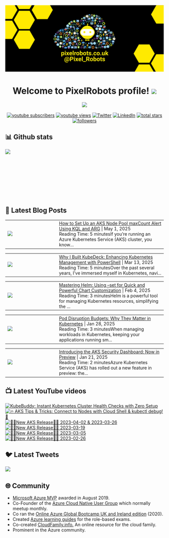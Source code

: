 ## [![PixelRobots header](https://github.com/PixelRobots/PixelRobots/blob/master/images/PixelRobots_Desktop_Wallpaper.png?raw=true)](https://pixelrobots.co.uk)

<h1 align="center">
  Welcome to PixelRobots profile!
  <img src="https://media.giphy.com/media/hvRJCLFzcasrR4ia7z/giphy.gif" width="28">
</h1>

<!-- Typing SVG by DenverCoder1 - https://github.com/DenverCoder1/readme-typing-svg -->
<p align="center">
  <a href="https://github.com/DenverCoder1/readme-typing-svg"><img src="https://readme-typing-svg.herokuapp.com/?lines=Azure%20Advocate%20and%20Microsoft%20MVP;Sysadmin%20at%20heart;15%2B%20years%20of%20IT%20experience;Always%20learning%20new%20things&font=roboto&center=true&width=440&height=45&color=ffea00&vCenter=true&size=22"></a>
</p>


<p align="center">
  <a href="https://www.youtube.com/c/pixelrobots?sub_confirmation=1">
    <img alt="youtube subscribers" title="Subscribe to my YouTube channel" src="https://img.shields.io/youtube/channel/subscribers/UCs6gF5L-7iaoHlTDYpAlgsQ?style=for-the-badge&logo=youtube&logoColor=white&link=https://www.youtube.com/c/pixelrobots?sub_confirmation=1"/></a> 
  <a href="https://www.youtube.com/c/pixelrobots?sub_confirmation=1">
    <img alt="youtube views" title="YouTube views" src="https://img.shields.io/youtube/channel/views/UCs6gF5L-7iaoHlTDYpAlgsQ?style=for-the-badge&logo=youtube&logoColor=white&link=https://www.youtube.com/c/pixelrobots?sub_confirmation=1"/></a> 
  <a href="https://twitter.com/pixel_robots?ref_src=twsrc%5Etfw">
    <img alt="Twitter" title="Twitter" src="https://img.shields.io/twitter/follow/pixel_robots?color=lightblue&label=%40pixel_robots&logo=twitter&logoColor=white&style=for-the-badge"></a>
  <a href="https://www.linkedin.com/in/richard-hooper-uk">
    <img alt="LinkedIn" title="LinkedIn" src="https://img.shields.io/badge/-Richard%20Hooper-blue?style=for-the-badge&logo=Linkedin&logoColor=white/"></a>
  <a href="https://github.com/pixelrobots?tab=repositories&sort=stargazers">
    <img alt="total stars" title="Total stars on GitHub" src="https://img.shields.io/github/stars/pixelrobots?logo=github&logoColor=white&style=for-the-badge"/></a>
  <a href="https://github.com/pixelrobots?tab=followers">
    <img alt="followers" title="Follow me on Github" src="https://img.shields.io/github/followers/pixelrobots?style=for-the-badge&logo=github&logoColor=white"/></a>
</p>


## 📊 Github stats
<p >
  <img align="left" src="https://github-readme-stats.vercel.app/api?username=pixelrobots&show_icons=true&bg_color=ffea00&title_color=000000&text_color=000000&icon_color=ff0000&hide_border=true&count_private=true" />
</p>

</br>
</br>
</br>
</br>
</br>
</br>
</br>
</br>
</br>

## 📝 Latest Blog Posts
<!-- BLOG-POST-LIST:START --><table style="width:100%"><tr><td style="width:150px"><a href="https://pixelrobots.co.uk/2025/05/aks-node-pool-maxcount-alert/?utm_source=rss&utm_medium=rss&utm_campaign=aks-node-pool-maxcount-alert"><img width="280px" src="https://pixelrobots.co.uk/wp-content/uploads/2025/05/ChatGPT-Image-May-1-2025-02_17_58-PM.png"></a></td><td><a href="https://pixelrobots.co.uk/2025/05/aks-node-pool-maxcount-alert/?utm_source=rss&utm_medium=rss&utm_campaign=aks-node-pool-maxcount-alert">How to Set Up an AKS Node Pool maxCount Alert Using KQL and ARG</a> | May 1, 2025 <br> Reading Time:   5 minutesIf you&#8217;re running an Azure Kubernetes Service (AKS) cluster, you know...</td></tr></table>
<table style="width:100%"><tr><td style="width:150px"><a href="https://pixelrobots.co.uk/2025/03/why-i-built-kubedeck-enhancing-kubernetes-management-with-powershell/?utm_source=rss&utm_medium=rss&utm_campaign=why-i-built-kubedeck-enhancing-kubernetes-management-with-powershell"><img width="280px" src="https://pixelrobots.co.uk/wp-content/uploads/2025/03/thumbnail-360-×-240-px-31.png"></a></td><td><a href="https://pixelrobots.co.uk/2025/03/why-i-built-kubedeck-enhancing-kubernetes-management-with-powershell/?utm_source=rss&utm_medium=rss&utm_campaign=why-i-built-kubedeck-enhancing-kubernetes-management-with-powershell">Why I Built KubeDeck: Enhancing Kubernetes Management with PowerShell</a> | Mar 13, 2025 <br> Reading Time:   5 minutesOver the past several years, I&#8217;ve immersed myself in Kubernetes, navi...</td></tr></table>
<table style="width:100%"><tr><td style="width:150px"><a href="https://pixelrobots.co.uk/2025/02/mastering-helm-using-set-for-quick-and-powerful-chart-customization/?utm_source=rss&utm_medium=rss&utm_campaign=mastering-helm-using-set-for-quick-and-powerful-chart-customization"><img width="280px" src="https://pixelrobots.co.uk/wp-content/uploads/2025/01/thumbnail-360-×-240-px-30.png"></a></td><td><a href="https://pixelrobots.co.uk/2025/02/mastering-helm-using-set-for-quick-and-powerful-chart-customization/?utm_source=rss&utm_medium=rss&utm_campaign=mastering-helm-using-set-for-quick-and-powerful-chart-customization">Mastering Helm: Using –set for Quick and Powerful Chart Customization</a> | Feb 4, 2025 <br> Reading Time:   3 minutesHelm is a powerful tool for managing Kubernetes resources, simplifying the ...</td></tr></table>
<table style="width:100%"><tr><td style="width:150px"><a href="https://pixelrobots.co.uk/2025/01/pod-disruption-budgets-and-why-they-are-important/?utm_source=rss&utm_medium=rss&utm_campaign=pod-disruption-budgets-and-why-they-are-important"><img width="280px" src="https://pixelrobots.co.uk/wp-content/uploads/2025/01/thumbnail-360-×-240-px-29.png"></a></td><td><a href="https://pixelrobots.co.uk/2025/01/pod-disruption-budgets-and-why-they-are-important/?utm_source=rss&utm_medium=rss&utm_campaign=pod-disruption-budgets-and-why-they-are-important">Pod Disruption Budgets: Why They Matter in Kubernetes</a> | Jan 28, 2025 <br> Reading Time:   3 minutesWhen managing workloads in Kubernetes, keeping your applications running sm...</td></tr></table>
<table style="width:100%"><tr><td style="width:150px"><a href="https://pixelrobots.co.uk/2025/01/introducing-the-aks-security-dashboard-now-in-preview/?utm_source=rss&utm_medium=rss&utm_campaign=introducing-the-aks-security-dashboard-now-in-preview"><img width="280px" src="https://pixelrobots.co.uk/wp-content/uploads/2025/01/thumbnail-360-×-240-px-28.png"></a></td><td><a href="https://pixelrobots.co.uk/2025/01/introducing-the-aks-security-dashboard-now-in-preview/?utm_source=rss&utm_medium=rss&utm_campaign=introducing-the-aks-security-dashboard-now-in-preview">Introducing the AKS Security Dashboard: Now in Preview</a> | Jan 21, 2025 <br> Reading Time:   2 minutesAzure Kubernetes Service (AKS) has rolled out a new feature in preview: the...</td></tr></table>
<!-- BLOG-POST-LIST:END -->

## 📺 Latest YouTube videos
<!-- BEGIN YOUTUBE-CARDS -->
[![KubeBuddy: Instant Kubernetes Cluster Health Checks with Zero Setup](https://ytcards.demolab.com/?id=4chdrZOqUuo&title=KubeBuddy%3A+Instant+Kubernetes+Cluster+Health+Checks+with+Zero+Setup&lang=en&timestamp=1745347246&background_color=%230d1117&title_color=%23ffffff&stats_color=%23dedede&max_title_lines=1&width=250&border_radius=5 "KubeBuddy: Instant Kubernetes Cluster Health Checks with Zero Setup")](https://www.youtube.com/watch?v=4chdrZOqUuo)
[![🔥 AKS Tips & Tricks: Connect to Nodes with Cloud Shell & kubectl debug! 🚀](https://ytcards.demolab.com/?id=sC7X3mvY5SI&title=%F0%9F%94%A5+AKS+Tips+%26+Tricks%3A+Connect+to+Nodes+with+Cloud+Shell+%26+kubectl+debug%21+%F0%9F%9A%80&lang=en&timestamp=1740491250&background_color=%230d1117&title_color=%23ffffff&stats_color=%23dedede&max_title_lines=1&width=250&border_radius=5 "🔥 AKS Tips & Tricks: Connect to Nodes with Cloud Shell & kubectl debug! 🚀")](https://www.youtube.com/watch?v=sC7X3mvY5SI)
[![🚨📢New AKS Release📢🚨 2023-04-02 & 2023-03-26](https://ytcards.demolab.com/?id=JZ7A1eZcXLM&title=%F0%9F%9A%A8%F0%9F%93%A2New+AKS+Release%F0%9F%93%A2%F0%9F%9A%A8+2023-04-02+%26+2023-03-26&lang=en&timestamp=1681319768&background_color=%230d1117&title_color=%23ffffff&stats_color=%23dedede&max_title_lines=1&width=250&border_radius=5 "🚨📢New AKS Release📢🚨 2023-04-02 & 2023-03-26")](https://www.youtube.com/watch?v=JZ7A1eZcXLM)
[![🚨📢New AKS Release📢🚨 2023-03-19](https://ytcards.demolab.com/?id=vbJK-_5ZPns&title=%F0%9F%9A%A8%F0%9F%93%A2New+AKS+Release%F0%9F%93%A2%F0%9F%9A%A8+2023-03-19&lang=en&timestamp=1680115411&background_color=%230d1117&title_color=%23ffffff&stats_color=%23dedede&max_title_lines=1&width=250&border_radius=5 "🚨📢New AKS Release📢🚨 2023-03-19")](https://www.youtube.com/watch?v=vbJK-_5ZPns)
[![🚨📢New AKS Release📢🚨 2023-03-05](https://ytcards.demolab.com/?id=P65MP0XRuxI&title=%F0%9F%9A%A8%F0%9F%93%A2New+AKS+Release%F0%9F%93%A2%F0%9F%9A%A8+2023-03-05&lang=en&timestamp=1678955130&background_color=%230d1117&title_color=%23ffffff&stats_color=%23dedede&max_title_lines=1&width=250&border_radius=5 "🚨📢New AKS Release📢🚨 2023-03-05")](https://www.youtube.com/watch?v=P65MP0XRuxI)
[![🚨📢New AKS Release📢🚨 2023-02-26](https://ytcards.demolab.com/?id=W3BUE-uoLRo&title=%F0%9F%9A%A8%F0%9F%93%A2New+AKS+Release%F0%9F%93%A2%F0%9F%9A%A8+2023-02-26&lang=en&timestamp=1677838392&background_color=%230d1117&title_color=%23ffffff&stats_color=%23dedede&max_title_lines=1&width=250&border_radius=5 "🚨📢New AKS Release📢🚨 2023-02-26")](https://www.youtube.com/watch?v=W3BUE-uoLRo)
<!-- END YOUTUBE-CARDS -->


## 🐦 Latest Tweets


[<img src="https://img.shields.io/badge/-Follow-blue?style=for-the-badge&logo=twitter&logoColor=white"/>](https://twitter.com/pixel_robots?ref_src=twsrc%5Etfw")



## :globe_with_meridians: Community
- <a href="https://mvp.microsoft.com/en-us/PublicProfile/5003450?fullName=Richard%20Hooper=1">Microsoft Azure MVP</a> awarded in August 2019.
- Co-Founder of the <a href="https://azurecloudnative.io/">Azure Cloud Native User Group</a> which normally meetup monthly.
- Co ran the <a href="https://www.youtube.com/channel/UC6SpVz6lkAbOjAlvMxL8TmA">Online Azure Global Bootcamp UK and Ireland edition</a> (2020).
- Created <a href="https://github.com/PixelRobots/Azure-Study-Guides">Azure learning guides</a> for the role-based exams.
- Co-created <a href="https://cloudfamily.info/">CloudFamily.info.</a> An online resource for the cloud family.
- Prominent in the Azure community.

<!--
### 💻 Projects
- 


### 📖 Azure Learning Resources
- 

### 📫 Where to find me
- <a href="https://pixelrobots.co.uk">Blog</a>
- <a href="https://twitter.com/Pixel_Robots">Twitter</a>
- <a href="https://www.youtube.com/channel/UCs6gF5L-7iaoHlTDYpAlgsQ/">YouTube</a>
- <a href="https://www.linkedin.com/in/richard-hooper-598a1412/">LinkedIn</a>
-->
